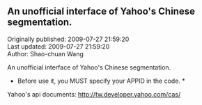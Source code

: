 ## An unofficial interface of Yahoo's Chinese segmentation.  
Originally published: 2009-07-27 21:59:20  
Last updated: 2009-07-27 21:59:20  
Author: Shao-chuan Wang  
  
An unofficial interface of Yahoo's Chinese segmentation.

* Before use it, you MUST specify your APPID in the code. * 

Yahoo's api documents: http://tw.developer.yahoo.com/cas/